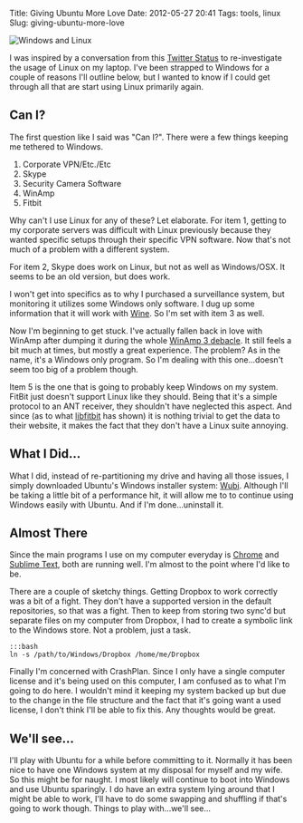 Title: Giving Ubuntu More Love
Date: 2012-05-27 20:41
Tags: tools, linux
Slug: giving-ubuntu-more-love

![Windows and Linux](/static/images/2012/ms-linux.jpg "Windows and Linux alignright")

I was inspired by a conversation from this [Twitter Status](https://twitter.com/slizadel/status/204734115080183812) to re-investigate the usage of Linux on my laptop. I've been strapped to Windows for a couple of reasons I'll outline below, but I wanted to know if I could get through all that are start using Linux primarily again.

## Can I?

The first question like I said was "Can I?". There were a few things keeping me tethered to Windows.

1.  Corporate VPN/Etc./Etc
2.  Skype
3.  Security Camera Software
4.  WinAmp
5.  Fitbit

Why can't I use Linux for any of these? Let elaborate. For item 1, getting to my corporate servers was difficult with Linux previously because they wanted specific setups through their specific VPN software. Now that's not much of a problem with a different system.

For item 2, Skype does work on Linux, but not as well as Windows/OSX. It seems to be an old version, but does work. 

I won't get into specifics as to why I purchased a surveillance system, but monitoring it utilizes some Windows only software. I dug up some information that it will work with [Wine](http://www.winehq.org/). So I'm set with item 3 as well.

Now I'm beginning to get stuck. I've actually fallen back in love with WinAmp after dumping it during the whole [WinAmp 3 debacle](https://en.wikipedia.org/wiki/Winamp3#Winamp3). It still feels a bit much at times, but mostly a great experience. The problem? As in the name, it's a Windows only program. So I'm dealing with this one...doesn't seem too big of a problem though.

Item 5 is the one that is going to probably keep Windows on my system. FitBit just doesn't support Linux like they should. Being that it's a simple protocol to an ANT receiver, they shouldn't have neglected this aspect. And since (as to what [libfitbit](https://github.com/qdot/libfitbit) has shown) it is nothing trivial to get the data to their website, it makes the fact that they don't have a Linux suite annoying.

## What I Did...

What I did, instead of re-partitioning my drive and having all those issues, I simply downloaded Ubuntu's Windows installer system: [Wubi](http://www.ubuntu.com/download/desktop/windows-installer). Although I'll be taking a little bit of a performance hit, it will allow me to to continue using Windows easily with Ubuntu. And if I'm done...uninstall it.

## Almost There

Since the main programs I use on my computer everyday is [Chrome](https://www.google.com/chrome) and [Sublime Text](http://www.sublimetext.com/), both are running well. I'm almost to the point where I'd like to be.

There are a couple of sketchy things. Getting Dropbox to work correctly was a bit of a fight. They don't have a supported version in the default repositories, so that was a fight. Then to keep from storing two sync'd but separate files on my computer from Dropbox, I had to create a symbolic link to the Windows store. Not a problem, just a task.

    :::bash
    ln -s /path/to/Windows/Dropbox /home/me/Dropbox

Finally I'm concerned with CrashPlan. Since I only have a single computer license and it's being used on this computer, I am confused as to what I'm going to do here. I wouldn't mind it keeping my system backed up but due to the change in the file structure and the fact that it's going want a used license, I don't think I'll be able to fix this. Any thoughts would be great.

## We'll see...

I'll play with Ubuntu for a while before committing to it. Normally it has been nice to have one Windows system at my disposal for myself and my wife. So this might be for naught. I most likely will continue to boot into Windows and use Ubuntu sparingly. I do have an extra system lying around that I might be able to work, I'll have to do some swapping and shuffling if that's going to work though. Things to play with...we'll see...